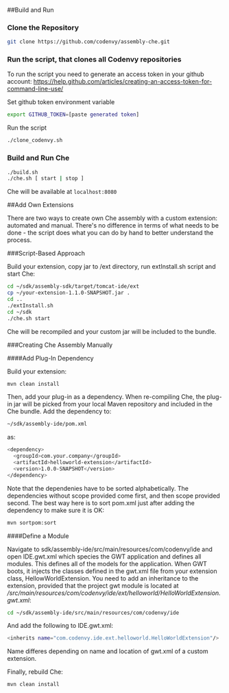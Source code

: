 ##Build and Run

### Clone the Repository
```sh
git clone https://github.com/codenvy/assembly-che.git
```
### Run the script, that clones all Codenvy repositories
To run the script you need to generate an access token in your github account:
https://help.github.com/articles/creating-an-access-token-for-command-line-use/

Set github token environment variable
```sh
export GITHUB_TOKEN=[paste generated token]
```

Run the  script
```sh
./clone_codenvy.sh
```

### Build and Run Che
```sh
./build.sh
./che.sh [ start | stop ]
```

Che will be available at ```localhost:8080```

##Add Own Extensions

There are two ways to create own Che assembly with a custom extension: automated and manual. There's no difference in terms of what needs to be done - the script does what you can do by hand to better understand the process.

###Script-Based Approach

Build your extension, copy jar to /ext directory, run extInstall.sh script and start Che:

```sh
cd ~/sdk/assembly-sdk/target/tomcat-ide/ext
cp ~/your-extension-1.1.0-SNAPSHOT.jar .
cd ..
./extInstall.sh
cd ~/sdk
./che.sh start
```
Che will be recompiled and your custom jar will be included to the bundle.

###Creating Che Assembly Manually

####Add Plug-In Dependency

Build your extension:

```sh
mvn clean install
```
Then, add your plug-in as a dependency. When re-compiling Che, the plug-in jar will be picked from your local Maven repository and included in the Che bundle. Add the dependency to:

```sh
~/sdk/assembly-ide/pom.xml
```
as:

```sh
<dependency>
  <groupId>com.your.company</groupId>
  <artifactId>helloworld-extension</artifactId>
  <version>1.0.0-SNAPSHOT</version>
</dependency>
```
Note that the dependenies have to be sorted alphabetically. The dependencies without scope provided come first, and then scope provided second. The best way here is to sort pom.xml just after adding the dependency to make sure it is OK:

```sh
mvn sortpom:sort
```

####Define a Module

Navigate to sdk/assembly-ide/src/main/resources/com/codenvy/ide and open IDE.gwt.xml which species the GWT application and defines all modules. This defines all of the models for the application. When GWT boots, it injects the classes defined in the gwt.xml file from your extension class, HellowWorldExtension. You need to add an inheritance to the extension, provided that the project gwt module is located at */src/main/resources/com/codenvy/ide/ext/helloworld/HelloWorldExtension.gwt.xml*:

```sh
cd ~/sdk/assembly-ide/src/main/resources/com/codenvy/ide
```

And add the following to IDE.gwt.xml:

```sh
<inherits name="com.codenvy.ide.ext.helloworld.HelloWorldExtension"/>
```
Name differes depending on name and location of gwt.xml of a custom extension.

Finally, rebuild Che:

```sh
mvn clean install
```

